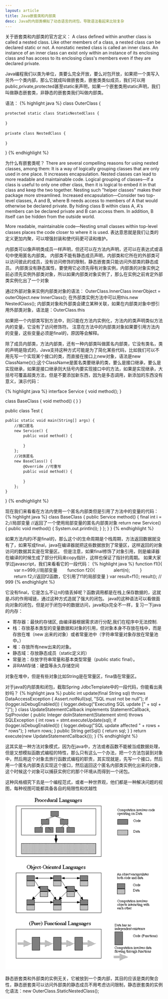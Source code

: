 ```yaml
---
layout: article
title: Java嵌套类和内部类
desc: Java的内部类模拟了动态语言的闭包，导致语法看起来比较复杂
---
```



关于嵌套类和内部类的官方定义：
A class defined within another class is called a nested class. Like other members of a class, a nested class can be declared static or not. A nonstatic nested class is called an inner class. An instance of an inner class can exist only within an instance of its enclosing class and has access to its enclosing class's members even if they are declared private.
 
Java编程我们以类为单位，类要么完全开放，要么对包开放，如果把一个类写入另外一个类内部，那么它就成叫做嵌套类，嵌套类类似成员，我们可以用public,private,protected甚至static来声明，如果一个嵌套类用static声明，我们叫做静态嵌套类，非静态的嵌套类我们叫做内部类。

语法：
{% highlight java %}
class OuterClass {

    protected static class StaticNestedClass {

    }

    private class NestedClass {

    }
}
{% endhighlight %}

为什么有嵌套类呢？
There are several compelling reasons for using nested classes, among them:
It is a way of logically grouping classes that are only used in one place.
It increases encapsulation.
Nested classes can lead to more readable and maintainable code.
Logical grouping of classes—If a class is useful to only one other class, then it is logical to embed it in that class and keep the two together. Nesting such "helper classes" makes their package more streamlined.
Increased encapsulation—Consider two top-level classes, A and B, where B needs access to members of A that would otherwise be declared private. By hiding class B within class A, A's members can be declared private and B can access them. In addition, B itself can be hidden from the outside world.
 
More readable, maintainable code—Nesting small classes within top-level classes places the code closer to where it is used. 
表达意思就是我们让类的定义更加内聚，可以增强封装和使代码更可读和维护。
 
内部类可以像声明类成员一样声明，但还可以在方法内声明，还可以在表达式或语句中使用匿名内部类。
内部类不能有静态成员声明，内部类和它所在的外部类可以访问彼此的成员，没有访问修饰的限制，静态嵌套类只能访问外部类的静态成员。
内部类没有静态属性，要使用它必须先得有对象实例，内部类的对象实例之前必须先实例外部类对象，所以如果内部类对象实例了，那么在实例之前肯定外部类实例化出了一个对象

通过外部对象来实例内部类对象的语法：
OuterClass.InnerClass innerObject = outerObject.new InnerClass();
在外部类实例方法中可以用this.new NestedClass();
内部类对象和外部类会建立某种关联，如果在内部类对象中想引用外部类对象，语法是：OuterClass.this
 
如果把一个内部类写到方法中，则只能在方法内实例化，方法内的类声明类似方法内的变量，它没有了访问修饰符。
注意在方法中的内部类对象如果要引用方法内的变量，这些变量必须是final的，原因等会解释。

除了成员内部类，方法内部类，还有一种内部类叫做匿名内部类，它没有类名，类的声明是隐式的，Java支持这种方式可能是为了简化某些代码，比如我们可以不用先写一个实现某个接口的类，而直接在接口上new对象，语法是new ClassName(){};这个ClassName是匿名类要继承的类，要么是接口继承，要么是实现继承，如果是接口继承则大括号内要实现接口中的方法，如果是实现继承，大括号可覆盖超类方法，但是不要添加新东西，因为是多态调用，新添加的东西没有意义，演示代码：

{% highlight java %}
interface Service {
    void method();
}

class BaseClass {
    void method() {
    }
}


public class Test {

    public static void main(String[] args) {
        //接口匿名
        new Service() {
            public void method() {

            }
        };
        //对类匿名
        new BaseClass() {
            @Override //可重写
            public void method() {

            }
        };
    }
}
{% endhighlight %}

现在我们来看看在方法内使用一个匿名内部类但是引用了方法中的变量的代码：
{% highlight java %}
class BaseClass {
    public Service method() {
        final int i = 2;//局部变量
        //返回了一个使用局部变量的匿名内部类对象
        return new Service() {
            public void method() {
                System.out.println(i);
            }
        };
    }
}
{% endhighlight %}


如果方法内的i不是final的，那么这个i的生命周期是个栈周期，方法返回数据就没有了，如果写成final，java在编译器就把这些数据放到了常量区，这样返回的对象访问的数据其实是在常量区。
但是注意，如果final修饰了对象引用，则是编译器在编译的时候生成了部分代码来copy指针，这样也保证了指针的周期。
如果大家学过javascript，我们来看看它的一段代码：
{% highlight java %}
function f1(){
　　var n=999;//局部变量
　　function f2(){
　　　　alert(n); 
　　}
　　return f2;//返回f2函数，它引用了f1的局部变量
}
var result=f1();
result(); // 999
{% endhighlight %}

它没有final，它是怎么不让n的值丢掉呢？函数调用都是在栈上保存数据的，这就是JS的作用域链，通过这种方式造就了强大的闭包。
java的这种语法可以看做面向对象的闭包，但是对于闭包中的数据访问，java和js完全不一样，复习一下java的内存：
 
 
* 寄存器：最快的存储区, 由编译器根据需求进行分配,我们在程序中无法控制.
* 栈：存放基本类型的变量数据和对象的引用，但对象本身不存放在栈中，而是存放在堆（new 出来的对象）或者常量池中（字符串常量对象存放在常量池中。）
* 堆：存放所有new出来的对象。
* 静态域：存放静态成员（static定义的）
* 常量池：存放字符串常量和基本类型常量（public static final）。
* 非RAM存储：硬盘等永久存储空间
 
 
对象在堆中，但是有些对象比如String是在常量区，fina值在常量区。
 
对于java的内部类和闭包，截取Spring JdbcTemplate中的一段代码，你能看出奥妙吗？
{% highlight java %}
public int update(final String sql) throws DataAccessException {
		Assert.notNull(sql, "SQL must not be null");
		if (logger.isDebugEnabled()) {
			logger.debug("Executing SQL update [" + sql + "]");
		}
		class UpdateStatementCallback implements StatementCallback<Integer>, SqlProvider {
			public Integer doInStatement(Statement stmt) throws SQLException {
				int rows = stmt.executeUpdate(sql);
				if (logger.isDebugEnabled()) {
					logger.debug("SQL update affected " + rows + " rows");
				}
				return rows;
			}
			public String getSql() {
				return sql;
			}
		}
		return execute(new UpdateStatementCallback());
	}
{% endhighlight %}

这其实是一种方法对象模式，因为在java中，方法或者函数不能被当成数据处理，但是又想模拟函数式编程的特性，那么只有这么一个办法，把一个方法包装到对象中，然后用这个对象去旅行函数式编程的职责，其实现就是，先写一个接口，然后用一个匿名内部类去实现这个接口，然后返回这个匿名内部类实例化出来的对象，这个时候这个对象可以捕获实例它的那个环境从而得到一个闭包。
 
这种风格细究下去是一个编程范式，或者一种世界观，他们都是一种解决问题的视图，每种视图可能都具备各自的局限性和优越性

![范式](/images/paradigm.png)

静态嵌套类和外部类的实例无关，它被放到一个类内部，其目的应该是类的聚合性，静态嵌套类可以访问外部类的静态成员不用考虑访问限制，静态嵌套类的实例化语法：new OuterClass.StaticNestedClass();




